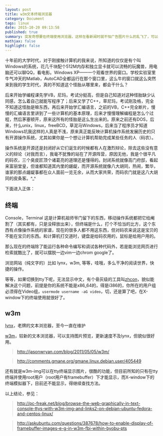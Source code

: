 ```yaml
---
layout: post
title: w3m文本终端浏览器
category: Document
tags: linux
date: 2015-10-20 09:13:58
published: true
summary: 突发奇想要在终端使用浏览器，这样在看新闻时就不怕广告图片什么的乱飞了，可以专注在文字阅读上，但若是在tty上呢？
mathjax: false
highlight: false
---
```


十年前的大学时代，对于刚接触计算机的我来说，所知道的仅仅是有个叫Windows的系统，花几千块配个512M内存和独立显卡就可以流畅的玩魔兽，用电脑还可以聊QQ，看电影。Windows XP——一个观看世界的窗口。学校实验室里牛气冲天的Matlab，AutoCAD全都运行在那个窗口里，这么牛的窗口就这么突然来到我的学生时代，真的不知道这个怪胎从哪里来，都会干什么？

后来开始学编程课先学VB，尼玛，考试分挺高，但是自己知道对这种怪胎缺少认同感，怎么着自己就能写程序了；后来又学了C++，草尼玛，考试刚及格，完全不知道这怪胎是嘛东西，再后来开始学汇编语言，之前的VB，C++完全断片，慢慢的汇编语言里讲到了一些计算机的基本原理，后来才慢慢理解编程是怎么个过程，然后茅塞顿开，原来这所有的怪胎是这么生出来的。原来之前还有DOS，后来，什么unix，linux，freeBCD，草泥马Windows，后来当了程序员才知道Windows坑我这样的人真是不浅，原来真正能反映计算机操作系统发展历史的只有开源操作系统，尤其如果你是一个想让计算机帮助完成某些任务的人（码农）。

操作系统是开源还是封闭好从它们诞生的时候都有人在激烈辩论，除去这些没有意义的辩论（对我而言），我毫不犹豫的站在了开源阵营，原因无他，我是个很平凡的码农，三个臭皮匠顶个诸葛亮的道理还是懂得的。封闭系统就像高门府邸，看起来富丽堂皇，但谁都知道其内里的龌龊，而开源系统就像八大胡同，热闹，繁华，谁家的那点龌龊事都在众人面前一览无余，从而大家共荣，而码农门就是这八大胡同的皮条客。^_^

下面进入正体：

## 终端

Console，Terminal 这是计算机祖师爷门留下的东西，移动操作系统都把它给阉割了（其实都有，只是没释放出来），但终端是什么，打个不恰当的比方，这个东西有点像操作系统的家谱，现在的很多人都不用这东西，但对码农来说这是宝贝的不能在宝贝的东西。和计算机打交道时，键盘是给码农用的，鼠标是给用户用的。

那么现在的终端除了能运行各种命令编写和调试各种代码外，若是能浏览网页进行检索就酷比了，就可以摆脱一边vim一边chrom google了。

浏览网站（纯文字的）比如 lynx，w3m, 等等，哇哦，多么干净的阅读世界，快捷的操作。

等等，如果切换到tty下呢，无法显示中文，有个骨灰级的工具叫[zhcon](http://zhcon.sourceforge.net/)，貌似能解决这个问题，前提是你的系统不能是x86_64的，得是i386的，你所在的用户组必须得在Video组，`usermode username -aG video`，切，还是算了吧，在X-window下的终端使用就很好了。

## w3m

[lynx](http://lynx.browser.org/)，老牌的文本浏览器，至今一直在维护

[w3m](http://w3m.sourceforge.net)，较新的文本浏览器，可以支持图片预览，更新速度不及lynx，但貌似很好用。


> http://jasonwryan.com/blog/2011/05/05/w3m/

> http://comments.gmane.org/gmane.linux.debian.user/405449

还有就是w3m-img可以在tty终端显示图片，很酷的功能，但目前所知的只有在tty终端并使用root用户（root用户有framebuffer）下才能显示，而X-window下的终端模拟器下，目前还不能显示，得继续查找方法。

以上结论，参见：

> http://pc-freak.net/blog/browse-the-web-graphically-in-text-console-ttys-with-w3m-img-and-links2-on-debian-ubuntu-fedora-and-centos-linux/

> http://askubuntu.com/questions/387678/how-to-enable-display-of-framebuffer-images-e-g-in-w3m-fbi-within-byobu-pts

